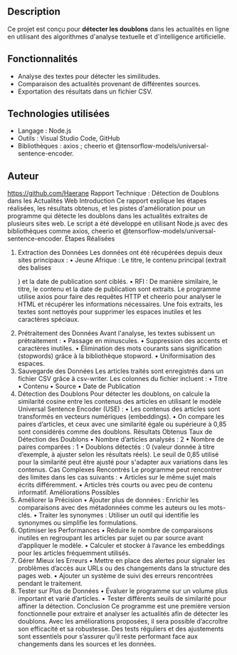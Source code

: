 

## Description
Ce projet est conçu pour **détecter les doublons** dans les actualités en ligne en utilisant des algorithmes d'analyse textuelle et d'intelligence artificielle.

## Fonctionnalités
- Analyse des textes pour détecter les similitudes.
- Comparaison des actualités provenant de différentes sources.
- Exportation des résultats dans un fichier CSV.

## Technologies utilisées
- Langage : Node.js 
- Outils : Visual Studio Code, GitHub
- Bibliothèques : axios ; cheerio et @tensorflow-models/universal-sentence-encoder.
 

## Auteur
https://github.com/Haerane
Rapport Technique : Détection de Doublons dans les Actualités Web
Introduction
Ce rapport explique les étapes réalisées, les résultats obtenus, et les pistes d'amélioration pour un programme qui détecte les doublons dans les actualités extraites de plusieurs sites web. Le script a été développé en utilisant Node.js avec des bibliothèques comme axios, cheerio et @tensorflow-models/universal-sentence-encoder.
Étapes Réalisées
1. Extraction des Données
Les données ont été récupérées depuis deux sites principaux :
•	Jeune Afrique : Le titre, le contenu principal (extrait des balises <p>) et la date de publication sont ciblés.
•	RFI : De manière similaire, le titre, le contenu et la date de publication sont extraits.
Le programme utilise axios pour faire des requêtes HTTP et cheerio pour analyser le HTML et récupérer les informations nécessaires. Une fois extraits, les textes sont nettoyés pour supprimer les espaces inutiles et les caractères spéciaux.
2. Prétraitement des Données
Avant l'analyse, les textes subissent un prétraitement :
•	Passage en minuscules.
•	Suppression des accents et caractères inutiles.
•	Élimination des mots courants sans signification (stopwords) grâce à la bibliothèque stopword.
•	Uniformisation des espaces.
3. Sauvegarde des Données
Les articles traités sont enregistrés dans un fichier CSV grâce à csv-writer. Les colonnes du fichier incluent :
•	Titre
•	Contenu
•	Source
•	Date de Publication
4. Détection des Doublons
Pour détecter les doublons, on calcule la similarité cosine entre les contenus des articles en utilisant le modèle Universal Sentence Encoder (USE) :
•	Les contenus des articles sont transformés en vecteurs numériques (embeddings).
•	On compare les paires d’articles, et ceux avec une similarité égale ou supérieure à 0,85 sont considérés comme des doublons.
Résultats Obtenus
Taux de Détection des Doublons
•	Nombre d’articles analysés : 2
•	Nombre de paires comparées : 1
•	Doublons détectés : 0 (valeur donnée à titre d’exemple, à ajuster selon les résultats réels).
Le seuil de 0,85 utilisé pour la similarité peut être ajusté pour s'adapter aux variations dans les contenus.
Cas Complexes Rencontrés
Le programme peut rencontrer des limites dans les cas suivants :
•	Articles sur le même sujet mais écrits différemment.
•	Articles très courts ou avec peu de contenu informatif.
Améliorations Possibles
1. Améliorer la Précision
•	Ajouter plus de données : Enrichir les comparaisons avec des métadonnées comme les auteurs ou les mots-clés.
•	Traiter les synonymes : Utiliser un outil qui identifie les synonymes ou simplifie les formulations.
2. Optimiser les Performances
•	Réduire le nombre de comparaisons inutiles en regroupant les articles par sujet ou par source avant d’appliquer le modèle.
•	Calculer et stocker à l’avance les embeddings pour les articles fréquemment utilisés.
3. Gérer Mieux les Erreurs
•	Mettre en place des alertes pour signaler les problèmes d’accès aux URLs ou des changements dans la structure des pages web.
•	Ajouter un système de suivi des erreurs rencontrées pendant le traitement.
4. Tester sur Plus de Données
•	Évaluer le programme sur un volume plus important et varié d’articles.
•	Tester différents seuils de similarité pour affiner la détection.
Conclusion
Ce programme est une première version fonctionnelle pour extraire et analyser les actualités afin de détecter les doublons. Avec les améliorations proposées, il sera possible d’accroître son efficacité et sa robustesse. Des tests réguliers et des ajustements sont essentiels pour s’assurer qu’il reste performant face aux changements dans les sources et les données.


